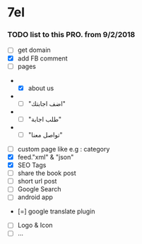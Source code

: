 # 7el
### TODO list to this PRO. from 9/2/2018

- [ ] get domain
- [x] add FB comment
- [ ] pages
- - [x] about us
- - [ ] "اضف اجابتك"
- - [ ] "طلب اجابة"
- - [ ] "تواصل معنا"
- [ ] custom page like e.g : category
- [x] feed."xml" & "json"
- [x] SEO Tags
- [ ] share the book post
- [ ] short url post
- [ ] Google Search
- [ ] android app 
- [=] google translate plugin
- [ ] Logo & Icon
- [ ] ...
